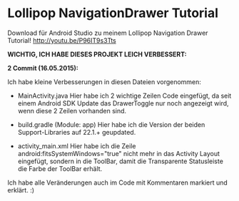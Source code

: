 # Lollipop NavigationDrawer Tutorial
Download für Android Studio zu meinem Lollipop Navigation Drawer Tutorial!
http://youtu.be/P96IT9s3Tts



<b> WICHTIG, ICH HABE DIESES PROJEKT LEICH VERBESSERT:

 2 Commit (16.05.2015): </b>

Ich habe kleine Verbesserungen in diesen Dateien vorgenommen:
- MainActivity.java 
    Hier habe ich 2 wichtige Zeilen Code eingefügt, da seit einem Android SDK Update das DrawerToggle nur noch angezeigt wird, wenn diese 2 Zeilen vorhanden sind.
    
- build.gradle (Module: app)
    Hier habe ich die Version der beiden Support-Libraries auf 22.1.+ geupdated.
    
- activity_main.xml 
   Hier habe ich die Zeile  android:fitsSystemWindows="true"  nicht mehr in das Activity Layout eingefügt, sondern in die ToolBar, damit die Transparente Statusleiste die Farbe der ToolBar erhält. 
   
   
 Ich habe alle Veränderungen auch im Code mit Kommentaren markiert und erklärt. :)
